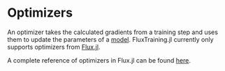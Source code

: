 # Optimizers

An optimizer takes the calculated gradients from a training step and uses them to update the parameters of a [model](/doc/docs/background/model.md). FluxTraining.jl currently only supports optimizers from [Flux.jl](https://github.com/FluxML/Flux.jl).

A complete reference of optimizers in Flux.jl can be found [here](https://fluxml.ai/Flux.jl/stable/training/optimisers/).

